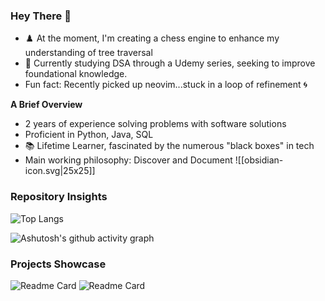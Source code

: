 ### Hey There 👋

-  ♟️ At the moment, I'm creating a chess engine to enhance my understanding of tree traversal
- 🧩 Currently studying DSA through a Udemy series, seeking to improve foundational knowledge. 
- Fun fact: Recently picked up neovim...stuck in a loop of refinement 🌀

**A Brief Overview**
 - 2 years of experience solving problems with software solutions
 -  Proficient in Python, Java, SQL
 - 📚 Lifetime Learner, fascinated by the numerous "black boxes" in tech
 - Main working philosophy: Discover and Document ![[obsidian-icon.svg|25x25]] 

### Repository Insights

![Top Langs](https://github-readme-stats.vercel.app/api/top-langs/?username=bbulls14&hide=jupyter%20notebook,procfile&layout=compact)

![Ashutosh's github activity graph](https://github-readme-activity-graph.vercel.app/graph?username=bbulls14&theme=nord&radius=10&height=200)

### Projects Showcase
![Readme Card](https://github-readme-stats.vercel.app/api/pin/?username=bbulls14&repo=2-opt_travelling_salesman)
![Readme Card](https://github-readme-stats.vercel.app/api/pin/?username=bbulls14&repo=svd_book_recommender)
